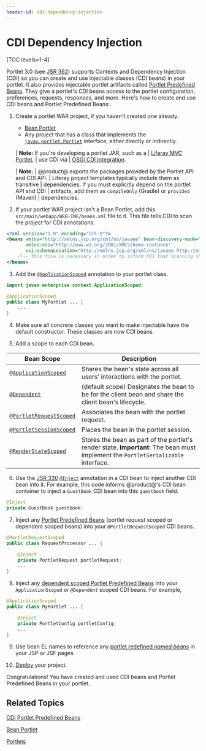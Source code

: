 ```yaml
---
header-id: cdi-dependency-injection
---
```


# CDI Dependency Injection

[TOC levels=1-4]

Portlet 3.0 (see [JSR 362](https://jcp.org/en/jsr/detail?id=362)) supports 
Contexts and Dependency Injection (CDI) so you can create and use
injectable classes (CDI beans) in your portlet. It also provides injectable
portlet artifacts called 
[Portlet Predefined Beans](/docs/7-2/reference/-/knowledge_base/r/cdi-portlet-predefined-beans).
They give a portlet's CDI beans access to the portlet configuration,
preferences, requests, responses, and more. Here's how to create and use CDI
beans and Portlet Predefined Beans: 

1.  Create a portlet WAR project, if you haven't created one 
    already. 

    -   [Bean Portlet](/docs/7-2/appdev/-/knowledge_base/a/bean-portlet)
    -   Any project that has a class that implements the
        [`javax.portlet.Portlet`](https://docs.liferay.com/portlet-api/3.0/javadocs/javax/portlet/Portlet.html)
        interface, either directly or indirectly. 

    | **Note:** If you're developing a portlet JAR, such as a
    | [Liferay MVC Portlet](/docs/7-2/appdev/-/knowledge_base/a/liferay-mvc-portlet),
    | use CDI via
    | [OSGi CDI Integration](/docs/7-2/frameworks/-/knowledge_base/f/osgi-cdi-integration). 

    | **Note:**
    | @product@ exports the packages provided by the Portlet API and CDI API.
    | Liferay project templates typically include them as transitive 
    | dependencies. If you must explicitly depend on the portlet API and CDI 
    | artifacts, add them as `compileOnly` (Gradle) or `provided` (Maven) 
    | dependencies. 

2.  If your portlet WAR project isn't a Bean Portlet, add this
    `src/main/webapp/WEB-INF/beans.xml` file to it. This file tells CDI to
    scan the project for CDI annotations. 

```xml 
<?xml version="1.0" encoding="UTF-8"?>
<beans xmlns="http://xmlns.jcp.org/xml/ns/javaee" bean-discovery-mode="all" version="1.2"
	   xmlns:xsi="http://www.w3.org/2001/XMLSchema-instance"
	   xsi:schemaLocation="http://xmlns.jcp.org/xml/ns/javaee http://xmlns.jcp.org/xml/ns/javaee/beans_1_1.xsd">
	<!-- This file is necessary in order to inform CDI that scanning should occur for CDI annotations. -->
</beans>
``` 

3.  Add the
    [`@ApplicationScoped`](https://docs.oracle.com/javaee/7/api/javax/enterprise/context/ApplicationScoped.html)
    annotation to your portlet class. 

```java 
import javax.enterprise.context.ApplicationScoped;

@ApplicationScoped
public class MyPortlet ... {
    ...
}
```

4.  Make sure all concrete classes you want to make injectable have the default 
    constructor. These classes are now CDI beans. 

5.  Add a scope to each CDI bean. 

| Bean Scope              | Description      |
| ----------------------- | ---------------- |
| [`@ApplicationScoped`](https://docs.oracle.com/javaee/7/api/javax/enterprise/context/ApplicationScoped.html) | Shares the bean's state across all users' interactions with the portlet. |
| [`@Dependent`](https://docs.oracle.com/javaee/7/api/javax/enterprise/context/Dependent.html) | (default scope) Designates the bean to be for the client bean and share the client bean's lifecycle. |
| [`@PortletRequestScoped`](https://docs.liferay.com/portlet-api/3.0/javadocs/javax/portlet/annotations/PortletRequestScoped.html) | Associates the bean with the portlet request. |
| [`@PortletSessionScoped`](https://docs.liferay.com/portlet-api/3.0/javadocs/javax/portlet/annotations/PortletSessionScoped.html) | Places the bean in the portlet session. |
| [`@RenderStateScoped`](https://docs.liferay.com/portlet-api/3.0/javadocs/javax/portlet/annotations/RenderStateScoped.html) | Stores the bean as part of the portlet's render state. **Important:** The bean must implement the `PortletSerializable` interface. |

6.  Use the [JSR 330](https://jcp.org/en/jsr/detail?id=330)
    [`@Inject`](https://docs.oracle.com/javaee/7/api/javax/inject/Inject.html)
    annotation in a CDI bean to inject another CDI bean into it. For example,
    this code informs @product@'s CDI bean container to inject a `GuestBook` CDI
    bean into this `guestbook` field. 

```java
@Inject 
private GuestBook guestbook;
```

7.  Inject any [Portlet Predefined Beans](/docs/7-2/reference/-/knowledge_base/r/cdi-portlet-predefined-beans)
    (portlet request scoped or dependent scoped beans) into your
    `@PortletRequestScoped` CDI beans. 

```java 
@PortletRequestScoped 
public class RequestProcessor ... {

    @Inject 
    private PortletRequest portletRequest;
    ...
}
```

8.  Inject any [dependent scoped Portlet Predefined Beans](/docs/7-2/reference/-/knowledge_base/r/cdi-portlet-predefined-beans) 
    into your `ApplicationScoped` or `@Dependent` scoped CDI beans. For example,

```java
@ApplicationScoped
public class MyPortlet ... {

    @Inject 
    private PortletConfig portletConfig; 
    ...
}
```

9.  Use bean EL names to reference any 
    [portlet redefined *named beans*](/docs/7-2/reference/-/knowledge_base/r/cdi-portlet-predefined-beans)
    in your JSP or JSF pages. 

10. [Deploy](/docs/7-2/reference/-/knowledge_base/r/deploying-a-project)
    your project. 

Congratulations! You have created and used CDI beans and Portlet Predefined
Beans in your portlet. 

## Related Topics 

[CDI Portlet Predefined Beans](/docs/7-2/reference/-/knowledge_base/r/cdi-portlet-predefined-beans)

[Bean Portlet](/docs/7-2/appdev/-/knowledge_base/a/bean-portlet) 

[Portlets](/docs/7-2/frameworks/-/knowledge_base/f/portlets) 
